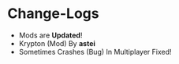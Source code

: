 # Change-Logs 
- Mods are **Updated**!
- Krypton (Mod) By **astei**
- Sometimes Crashes (Bug) In Multiplayer Fixed! 
